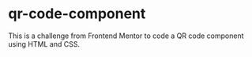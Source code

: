 # qr-code-component
This is a challenge from Frontend Mentor to code a QR code component using HTML and CSS.
